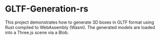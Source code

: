 # GLTF-Generation-rs
This project demonstrates how to generate 3D boxes in GLTF format using Rust compiled to WebAssembly (Wasm). The generated models are loaded into a Three.js scene via a Blob.

